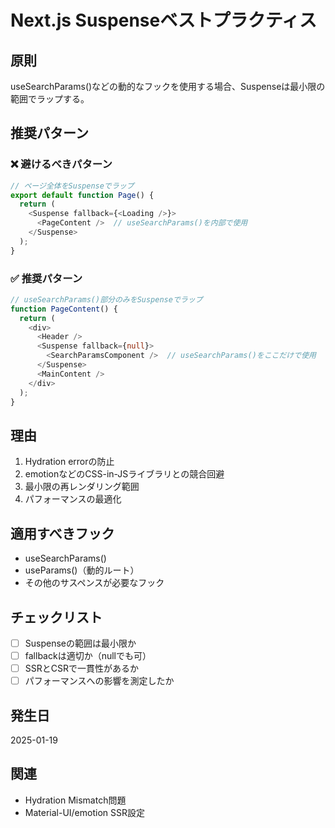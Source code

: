 # Next.js Suspenseベストプラクティス

## 原則
useSearchParams()などの動的なフックを使用する場合、Suspenseは最小限の範囲でラップする。

## 推奨パターン

### ❌ 避けるべきパターン
```typescript
// ページ全体をSuspenseでラップ
export default function Page() {
  return (
    <Suspense fallback={<Loading />}>
      <PageContent />  // useSearchParams()を内部で使用
    </Suspense>
  );
}
```

### ✅ 推奨パターン
```typescript
// useSearchParams()部分のみをSuspenseでラップ
function PageContent() {
  return (
    <div>
      <Header />
      <Suspense fallback={null}>
        <SearchParamsComponent />  // useSearchParams()をここだけで使用
      </Suspense>
      <MainContent />
    </div>
  );
}
```

## 理由
1. Hydration errorの防止
2. emotionなどのCSS-in-JSライブラリとの競合回避
3. 最小限の再レンダリング範囲
4. パフォーマンスの最適化

## 適用すべきフック
- useSearchParams()
- useParams()（動的ルート）
- その他のサスペンスが必要なフック

## チェックリスト
- [ ] Suspenseの範囲は最小限か
- [ ] fallbackは適切か（nullでも可）
- [ ] SSRとCSRで一貫性があるか
- [ ] パフォーマンスへの影響を測定したか

## 発生日
2025-01-19

## 関連
- Hydration Mismatch問題
- Material-UI/emotion SSR設定